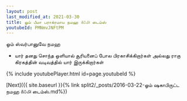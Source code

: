 ```yaml
---
layout: post
last_modified_at: 2021-03-30
title: ஓம் பீமா பராக்ரமாய நமஹ ௧௦௮ டைம்ஸ்
youtubeId: PMNmvJNFtPM
---
```

 
 
 ஓம் ஸ்வர்பானுவே நமஹ  
 
 -  யார் தனது சொந்த ஒளியால் சூரியனைப் போல பிரகாசிக்கிறார்கள் அல்லது ராகு கிரகத்தின் வடிவத்தில் யார் இருக்கிறார்கள் 
 
  
 
  
 
 
 
 
 
 


{% include youtubePlayer.html id=page.youtubeId %}
 
[Next]({{ site.baseurl }}{% link  split2/_posts/2016-03-22-ஓம் ஷகாபிருட்ட நமஹ ௧௦௮ டைம்ஸ்.md%})
 
